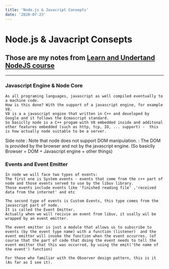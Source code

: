 ```yaml
---
title: 'Node.js & Javacript Consepts'
date: '2020-07-23'
---
```


#   Node.js & Javacript Consepts
## Those are my notes from [Learn and Undertand NodeJS course](https://www.udemy.com/course/understand-nodejs/)
---

### Javascript Engine & Node Core
    As all programing languages, javascript as well compiled eventually to a machine code.
    How is this done? With the support of a javascript engine, for example V8.
    V8 is a a javascript engine that written in C++ and developed by Google and it follows the Ecmascript standard.
    So basiclly node is a C++ progam with V8 embedded inside and additonal other features embedded (such as http, tcp, IO, ... support) -  this is how actually node suitable to be a server.

Side note
:   Note that node does not support DOM manipulation.
:   The DOM is provided by the browser and not by the javascript engine. (So basiclly Browser = DOM + Javascript engine + other things)


### Events and Event Emitter
    In node we will face two types of events:
    The first one is System events - events that come from the c++ part of node and those events served to use by the libuv library.
    Those events include events like 'finished reading file' ,'received data from the internet' and etc

    The second type of events is Custom Events, this type comes from the javascript part of node.
    It is called the Event Emitter.
    Actually when we will recivie an event from libuv, it usally wil be wrapped by an event emitter.
    
    The event emitter is just a module that allows us to subscribe to events (by the event type name) with a function (listener)  and the event emitter will invoke the function when the event occurres. (of course that the part of code that doing the event needs to tell the event emitter that this was occurred, by using the emit('the name of the event') function)

    For those who familiar with the Observer design pattern, this is it (As far as I see it).

